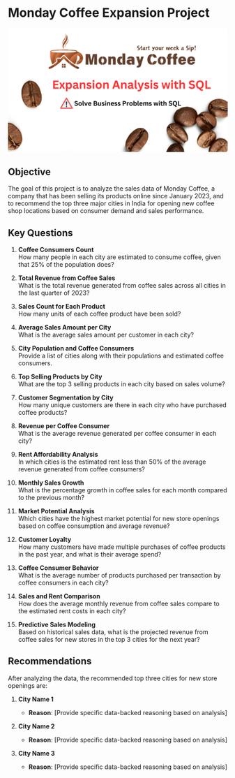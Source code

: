 # Monday Coffee Expansion Project

![Company Logo](https://github.com/najirh/Monday-Coffee-Expansion-Project-P8/blob/main/1.png)

## Objective
The goal of this project is to analyze the sales data of Monday Coffee, a company that has been selling its products online since January 2023, and to recommend the top three major cities in India for opening new coffee shop locations based on consumer demand and sales performance.

## Key Questions
1. **Coffee Consumers Count**  
   How many people in each city are estimated to consume coffee, given that 25% of the population does?

2. **Total Revenue from Coffee Sales**  
   What is the total revenue generated from coffee sales across all cities in the last quarter of 2023?

3. **Sales Count for Each Product**  
   How many units of each coffee product have been sold?

4. **Average Sales Amount per City**  
   What is the average sales amount per customer in each city?

5. **City Population and Coffee Consumers**  
   Provide a list of cities along with their populations and estimated coffee consumers.

6. **Top Selling Products by City**  
   What are the top 3 selling products in each city based on sales volume?

7. **Customer Segmentation by City**  
   How many unique customers are there in each city who have purchased coffee products?

8. **Revenue per Coffee Consumer**  
   What is the average revenue generated per coffee consumer in each city?

9. **Rent Affordability Analysis**  
   In which cities is the estimated rent less than 50% of the average revenue generated from coffee consumers?

10. **Monthly Sales Growth**  
    What is the percentage growth in coffee sales for each month compared to the previous month?

11. **Market Potential Analysis**  
    Which cities have the highest market potential for new store openings based on coffee consumption and average revenue?

12. **Customer Loyalty**  
    How many customers have made multiple purchases of coffee products in the past year, and what is their average spend?

13. **Coffee Consumer Behavior**  
    What is the average number of products purchased per transaction by coffee consumers in each city?

14. **Sales and Rent Comparison**  
    How does the average monthly revenue from coffee sales compare to the estimated rent costs in each city?

15. **Predictive Sales Modeling**  
    Based on historical sales data, what is the projected revenue from coffee sales for new stores in the top 3 cities for the next year?

## Recommendations
After analyzing the data, the recommended top three cities for new store openings are:

1. **City Name 1**
   - **Reason**: [Provide specific data-backed reasoning based on analysis]

2. **City Name 2**
   - **Reason**: [Provide specific data-backed reasoning based on analysis]

3. **City Name 3**
   - **Reason**: [Provide specific data-backed reasoning based on analysis]
